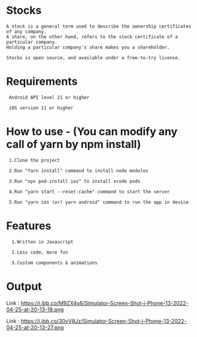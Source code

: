 # Stocks

    A stock is a general term used to describe the ownership certificates of any company. 
    A share, on the other hand, refers to the stock certificate of a particular company.
    Holding a particular company's share makes you a shareholder.
    
    Stocks is open source, and available under a free-to-try license. 
    
   # Requirements
   
     Android API level 21 or higher
     
     iOS version 11 or higher
     
   # How to use - (You can modify any call of yarn by npm install)
   
     1.Clone the project
     
     2.Run "Yarn install" command to install node modules
     
     3.Run "npx pod-install ios" to install xcode pods
     
     4.Run "yarn start --reset-cache" command to start the server
     
     5.Run "yarn ios (or) yarn android" command to run the app in device
     
   # Features 
   
      1.Written in Javascript
      
      2.Less code, more fun
      
      3.Custom components & animations 
     
   # Output 

   Link : https://i.ibb.co/M9ZX4s6/Simulator-Screen-Shot-i-Phone-13-2022-04-25-at-20-13-18.png
   
   Link : https://i.ibb.co/30yV8Jz/Simulator-Screen-Shot-i-Phone-13-2022-04-25-at-20-13-27.png

